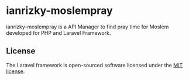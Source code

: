 # ianrizky-moslempray

ianrizky-moslempray is a API Manager to find pray time for Moslem developed for PHP and Laravel Framework.

## License

The Laravel framework is open-sourced software licensed under the [MIT license](https://opensource.org/licenses/MIT).
